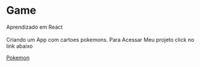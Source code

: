 # Game

Aprendizado em React<br><br>
Criando um App com cartoes pokemons.
Para Acessar Meu projeto click no link abaixo

<a href=https://patricia7sp.github.io/Projeto_Game/ target="_blank"> Pokemon </a>
